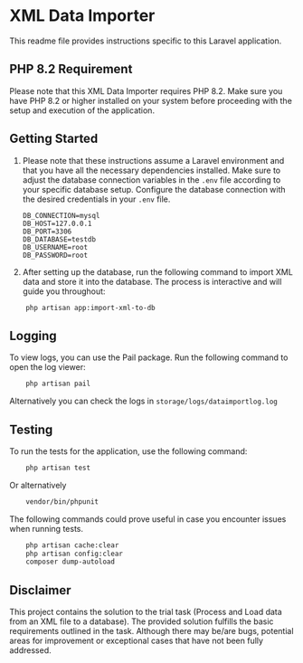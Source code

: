 # XML Data Importer

This readme file provides instructions specific to this Laravel application.

## PHP 8.2 Requirement
Please note that this XML Data Importer requires PHP 8.2. Make sure you have PHP 8.2 or higher installed on your system before proceeding with the setup and execution of the application.


## Getting Started
1. Please note that these instructions assume a Laravel environment and that you have all the necessary dependencies installed. Make sure to adjust the database connection variables in the ```.env``` file according to your specific database setup. 
Configure the database connection with the desired credentials in your ```.env``` file.
    ```
    DB_CONNECTION=mysql
    DB_HOST=127.0.0.1
    DB_PORT=3306
    DB_DATABASE=testdb
    DB_USERNAME=root
    DB_PASSWORD=root
    ```
2. After setting up the database, run the following command to import XML data and store it into the database. The process is interactive and will guide you throughout:
``` bash
    php artisan app:import-xml-to-db
 ```
## Logging
To view logs, you can use the Pail package. Run the following command to open the log viewer:
```bash
    php artisan pail
```
Alternatively you can check the logs in ```storage/logs/dataimportlog.log```

## Testing
To run the tests for the application, use the following command:
```bash 
    php artisan test
```
Or alternatively
```bash 
    vendor/bin/phpunit
```
The following commands could prove useful in case you encounter issues when running tests.
```Bash 
    php artisan cache:clear 
    php artisan config:clear
    composer dump-autoload
```

## Disclaimer

This project contains the solution to the trial task (Process and Load data from an XML file to a database). The provided solution fulfills the basic requirements outlined in the task. Although there may be/are bugs, potential areas for improvement or exceptional cases that have not been fully addressed.

